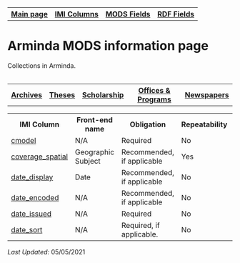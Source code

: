 <!DOCTYPE html>
<html>
<head>

</head>
<body>

<table style="width:100%">
  <tr>
    <th><a href="index.md">Main page</a></th>
	<th><a href="IMI.md">IMI Columns</a></th>
    <th><a href="MODS.md">MODS Fields</a></th>
    <th><a href="#">RDF Fields</a></th>
  </tr>
  <table>
<h1>Arminda MODS information page</h1> 
<p>Collections in Arminda.</p>
<table>
   <tr>
		<th><a href="Archives.md">Archives</a></th>
		<th><a href="Theses.md">Theses</a></th>
		<th><a href="scholarship.md">Scholarship</a></th>
		<th><a href="Offices&Programs.md">Offices & Programs</a></th>
		<th><a href="Newspapers.md">Newspapers</a></th>
  </tr>
 </table>
 <table>
  <tr>
    <th>IMI Column</th>
	<th>Front-end name</th>
    <th>Obligation</th>
    <th>Repeatability</th>
	<th>Public Field</th>
  </tr>
  <tr>
    <td><a href="cmodel.md">cmodel</a></td>
	<td>N/A</td>
    <td>Required</td>
    <td>No</td>
	<td>No</td>
  </tr>
  <tr>
    <td><a href="coverage_spatial.md">coverage_spatial</a></td>
	<td>Geographic Subject</td>
    <td>Recommended, if applicable</td>
    <td>Yes</td>
	<td>Yes</td>
  </tr> 
  <tr>
    <td><a href="date.display.md">date_display</a></td>
	<td>Date</td>
    <td>Recommended, if applicable</td>
    <td>No</td>
	<td>Yes</td>
  </tr> 
  <tr>
    <td><a href="date.encoded.md">date_encoded</a></td>
	<td>N/A</td>
    <td>Recommended, if applicable</td>
    <td>No</td>
	<td>No</td>
  </tr>
  <tr>
    <td><a href="date_issued.md">date_issued</a></td>
	<td>N/A</td>
    <td>Required</td>
    <td>No</td>
	<td>Yes</td>
  </tr>
  <tr>
    <td><a href="date.sort.md">date_sort</a></td>
	<td>N/A</td>
    <td>Required, if applicable. </td>
    <td>No</td>
	<td>No</td>
  </tr>
</table>  
	<p><i>Last Updated: </i>05/05/2021</p>
</dl>
</body>
</html>